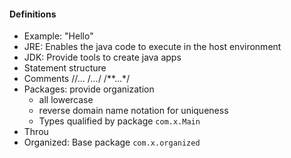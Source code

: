 #### Definitions
- Example: "Hello"
- JRE: Enables the java code to execute in the host environment
- JDK: Provide tools to create java apps
- Statement structure
- Comments //... /*...*/ /**...*/
- Packages: provide organization
    * all lowercase
    * reverse domain name notation for uniqueness
    * Types qualified by package `com.x.Main`
- Throu
- Organized: Base package `com.x.organized`